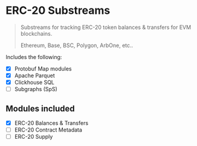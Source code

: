 # ERC-20 Substreams

> Substreams for tracking ERC-20 token balances & transfers for EVM blockchains.
>
> Ethereum, Base, BSC, Polygon, ArbOne, etc..

Includes the following:

- [x] Protobuf Map modules
- [x] Apache Parquet
- [x] Clickhouse SQL
- [ ] Subgraphs (SpS)

## Modules included

- [x] ERC-20 Balances & Transfers
- [ ] ERC-20 Contract Metadata
- [ ] ERC-20 Supply
